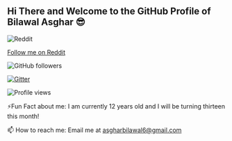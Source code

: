 ## Hi There and Welcome to the GitHub Profile of Bilawal Asghar 😎

![Reddit](https://img.shields.io/badge/Reddit-FF4500?style=for-the-badge&logo=reddit&logoColor=white)

[Follow me on Reddit](https://reddit.com/user/tech-35/)

![GitHub followers](https://img.shields.io/github/followers/tech35?label=Follow&style=social)

[![Gitter](https://badges.gitter.im/tech35/community.svg)](https://gitter.im/tech35/community?utm_source=badge&utm_medium=badge&utm_campaign=pr-badge)

![Profile views](https://gpvc.arturio.dev/tech35)

⚡Fun Fact about me: I am currently 12 years old and I will be turning thirteen this month!

📫 How to reach me: Email me at asgharbilawal6@gmail.com
